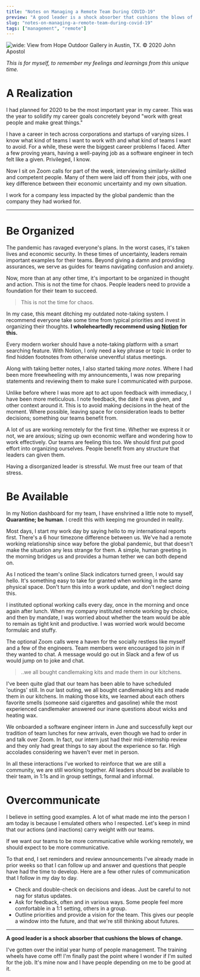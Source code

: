 ```yaml
---
title: "Notes on Managing a Remote Team During COVID-19"
preview: "A good leader is a shock absorber that cushions the blows of change."
slug: "notes-on-managing-a-remote-team-during-covid-19"
tags: ["management", "remote"]
---
```


![wide: View from Hope Outdoor Gallery in Austin, TX. &copy; 2020 John Apostol](hero.jpg)

*This is for myself, to remember my feelings and learnings from this unique time.*

# A Realization

I had planned for 2020 to be the most important year in my career. This was the year to solidify my career goals concretely beyond "work with great people and make great things."

I have a career in tech across corporations and startups of varying sizes. I know what kind of teams I want to work with and what kind of teams I want to avoid. For a while, these were the biggest career problems I faced. After a few proving years, having a well-paying job as a software engineer in tech felt like a given. Privileged, I know.

Now I sit on Zoom calls for part of the week, interviewing similarly-skilled and competent people. Many of them were laid off from their jobs, with one key difference between their economic uncertainty and my own situation.

I work for a company less impacted by the global pandemic than the company they had worked for.

---

# Be Organized

The pandemic has ravaged everyone's plans. In the worst cases, it's taken lives and economic security. In these times of uncertainty, leaders remain important examples for their teams. Beyond giving a damn and providing assurances, we serve as guides for teams navigating confusion and anxiety.

Now, more than at any other time, it's important to be organized in thought and action. This is not the time for chaos. People leaders need to provide a foundation for their team to succeed.

> This is not the time for chaos.

In my case, this meant ditching my outdated note-taking system. I recommend everyone take some time from typical priorities and invest in organizing their thoughts. **I wholeheartedly recommend using [Notion](https://www.notion.so/) for this.**

Every modern worker should have a note-taking platform with a smart searching feature. With Notion, I only need a key phrase or topic in order to find hidden footnotes from otherwise uneventful status meetings.

Along with taking better notes, I also started taking *more notes*. Where I had been more freewheeling with my announcements, I was now preparing statements and reviewing them to make sure I communicated with purpose.

Unlike before where I was more apt to act upon feedback with immediacy, I have been more meticulous. I note feedback, the date it was given, and other context around it. This is to avoid making decisions in the heat of the moment. Where possible, leaving space for consideration leads to better decisions; something our teams benefit from.

A lot of us are working remotely for the first time. Whether we express it or not, we are anxious; sizing up own economic welfare and wondering how to work effectively. Our teams are feeling this too. We should first put good effort into organizing ourselves. People benefit from any structure that leaders can given them.

Having a disorganized leader is stressful. We must free our team of that stress.

# Be Available

In my Notion dashboard for my team, I have enshrined a little note to myself, **Quarantine; be human**. I credit this with keeping me grounded in reality.

Most days, I start my work day by saying hello to my international reports first. There's a 6 hour timezone difference between us. We've had a remote working relationship since way before the global pandemic, but that doesn't make the situation any less strange for them. A simple, human greeting in the morning bridges us and provides a human tether we can both depend on.

As I noticed the team's online Slack indicators turned green, I would say hello. It's something easy to take for granted when working in the same physical space. Don't turn this into a work update, and don't neglect doing this.

I instituted optional working calls every day, once in the morning and once again after lunch. When my company instituted remote working by choice, and then by mandate, I was worried about whether the team would be able to remain as tight knit and productive. I was worried work would become formulaic and stuffy.

The optional Zoom calls were a haven for the socially restless like myself and a few of the engineers. Team members were encouraged to join in if they wanted to chat. A message would go out in Slack and a few of us would jump on to joke and chat.

> ..we all bought candlemaking kits and made them in our kitchens.

I've been quite glad that our team has been able to have scheduled 'outings' still. In our last outing, we all bought candlemaking kits and made them in our kitchens. In making those kits, we learned about each others favorite smells (someone said cigarettes and gasoline) while the most experienced candlemaker answered our inane questions about wicks and heating wax.

We onboarded a software engineer intern in June and successfully kept our tradition of team lunches for new arrivals, even though we had to order in and talk over Zoom. In fact, our intern just had their mid-internship review and they only had great things to say about the experience so far. High accolades considering we haven't ever met in person.

In all these interactions I've worked to reinforce that we are still a community, we are still working together. All leaders should be available to their team, in 1:1s and in group settings, formal and informal.

# Overcommunicate

I believe in setting good examples. A lot of what made me into the person I am today is because I emulated others who I respected. Let's keep in mind that our actions (and inactions) carry weight with our teams.

If we want our teams to be more communicative while working remotely, we should expect to be more communicative.

To that end, I set reminders and review announcements I've already made in prior weeks so that I can follow up and answer and questions that people have had the time to develop. Here are a few other rules of communication that I follow in my day to day.

* Check and double-check on decisions and ideas. Just be careful to not nag for status updates.
* Ask for feedback, often and in various ways. Some people feel more comfortable in a 1:1 setting, others in a group.
* Outline priorities and provide a vision for the team. This gives our people a window into the future, and that we're still thinking about futures.

---

**A good leader is a shock absorber that cushions the blows of change.**

I've gotten over the initial year hump of people management. The training wheels have come off! I'm finally past the point where I wonder if I'm suited for the job. It's mine now and I have people depending on me to be good at it.
